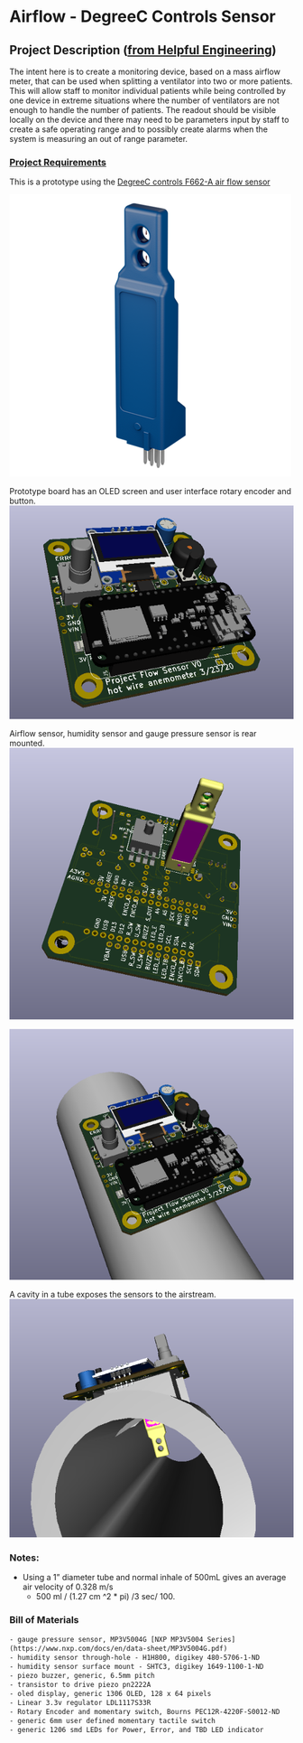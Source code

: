 # Airflow - DegreeC Controls Sensor

## Project Description ([from Helpful Engineering](https://www.helpfulengineering.org/))
The intent here is to create a monitoring device, based on a mass airflow meter, that can be used when splitting a ventilator into two or more patients. This will allow staff to monitor individual patients while being controlled by one device in extreme situations where the number of ventilators are not enough to handle the number of patients. The readout should be visible locally on the device and there may need to be parameters input by staff to create a safe operating range and to possibly create alarms when the system is measuring an out of range parameter.


### [Project Requirements](https://docs.google.com/document/d/17Ps910A2vRwnM4EM6F-71GNG1XNa0PaeImd53F7428c/edit?usp=sharing)

This is a prototype using the [DegreeC controls F662-A air flow sensor](https://degree-controls-inc.myshopify.com/pages/f660-662)


![foo](https://github.com/hydronics2/COVID-19-Airflow-Sensor-DegreeC/blob/master/pics/f66x_sensor_pic.png)

Prototype board has an OLED screen and user interface rotary encoder and button.
![foo](https://github.com/hydronics2/COVID-19-Airflow-Sensor-DegreeC/blob/master/pics/board1.png)

Airflow sensor, humidity sensor and gauge pressure sensor is rear mounted.
![foo](https://github.com/hydronics2/COVID-19-Airflow-Sensor-DegreeC/blob/master/pics/board2.png)

![foo](https://github.com/hydronics2/COVID-19-Airflow-Sensor-DegreeC/blob/master/pics/pcb_on_tube.PNG)

A cavity in a tube exposes the sensors to the airstream.
![foo](https://github.com/hydronics2/COVID-19-Airflow-Sensor-DegreeC/blob/master/pics/pcb_on_tube2.PNG)



### Notes:
- Using a 1” diameter tube and normal inhale of 500mL gives an average air velocity of 0.328 m/s
	- 500 ml / (1.27 cm ^2 * pi) /3 sec/ 100.

### Bill of Materials
	- gauge pressure sensor, MP3V5004G [NXP MP3V5004 Series](https://www.nxp.com/docs/en/data-sheet/MP3V5004G.pdf)
	- humidity sensor through-hole - H1H800, digikey 480-5706-1-ND
	- humidity sensor surface mount - SHTC3, digikey 1649-1100-1-ND
	- piezo buzzer, generic, 6.5mm pitch
	- transistor to drive piezo pn2222A
	- oled display, generic 1306 OLED, 128 x 64 pixels
	- Linear 3.3v regulator LDL1117S33R
	- Rotary Encoder and momentary switch, Bourns PEC12R-4220F-S0012-ND
	- generic 6mm user defined momentary tactile switch
	- generic 1206 smd LEDs for Power, Error, and TBD LED indicator
